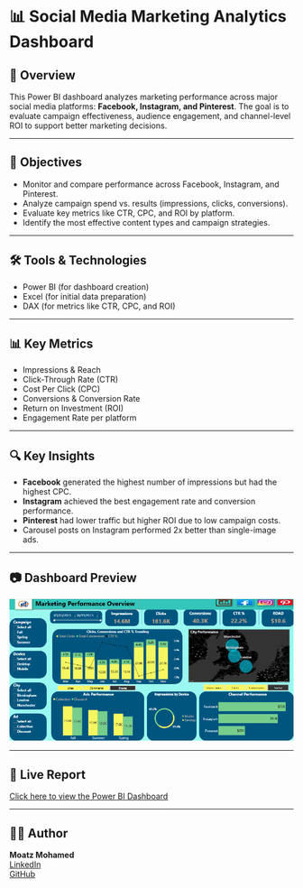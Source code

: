 # 📊 Social Media Marketing Analytics Dashboard

## 📌 Overview
This Power BI dashboard analyzes marketing performance across major social media platforms: **Facebook, Instagram, and Pinterest**. The goal is to evaluate campaign effectiveness, audience engagement, and channel-level ROI to support better marketing decisions.

---

## 🎯 Objectives
- Monitor and compare performance across Facebook, Instagram, and Pinterest.
- Analyze campaign spend vs. results (impressions, clicks, conversions).
- Evaluate key metrics like CTR, CPC, and ROI by platform.
- Identify the most effective content types and campaign strategies.

---

## 🛠 Tools & Technologies
- Power BI (for dashboard creation)
- Excel (for initial data preparation)
- DAX (for metrics like CTR, CPC, and ROI)

---

## 📊 Key Metrics
- Impressions & Reach
- Click-Through Rate (CTR)
- Cost Per Click (CPC)
- Conversions & Conversion Rate
- Return on Investment (ROI)
- Engagement Rate per platform

---

## 🔍 Key Insights
- **Facebook** generated the highest number of impressions but had the highest CPC.
- **Instagram** achieved the best engagement rate and conversion performance.
- **Pinterest** had lower traffic but higher ROI due to low campaign costs.
- Carousel posts on Instagram performed 2x better than single-image ads.

---

## 📷 Dashboard Preview
![Marketing Dashboard](https://github.com/moatzm1997/marketing_performance/blob/6a7d0b5676771a0c9419aa1b3d116d439fd37f7d/overview_page.png)

---

## 🔗 Live Report
[Click here to view the Power BI Dashboard](https://app.powerbi.com/view?r=your-dashboard-link)

---

## 👨‍💻 Author
**Moatz Mohamed**  
[LinkedIn](https://www.linkedin.com/in/moatz-mohamed-a83520209/)  
[GitHub](https://github.com/moatzm1997)
